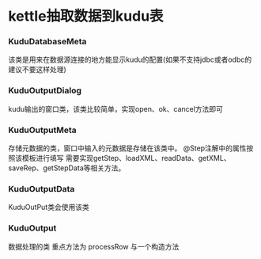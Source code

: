 # kettle抽取数据到kudu表
### KuduDatabaseMeta 
该类是用来在数据源连接的地方能显示kudu的配置(如果不支持jdbc或者odbc的建议不要这样处理)
### KuduOutputDialog
kudu输出的窗口类，该类比较简单，实现open、ok、cancel方法即可

### KuduOutputMeta
存储元数据的类，窗口中输入的元数据是存储在该类中。
@Step注解中的属性按照该模板进行填写
需要实现getStep、loadXML、readData、getXML、saveRep、getStepData等相关方法。

### KuduOutputData
KuduOutPut类会使用该类

### KuduOutput
数据处理的类
    重点方法为  processRow 与一个构造方法